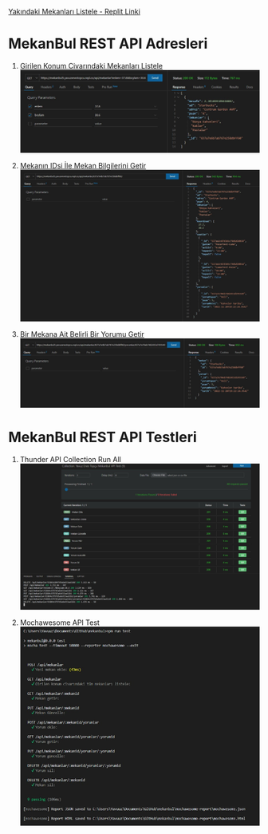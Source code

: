 [Yakındaki Mekanları Listele - Replit Linki](https://mekanbul.yavuzenestopcuu.repl.co/?enlem=32&boylam=35)

# MekanBul REST API Adresleri

1. [Girilen Konum Civarındaki Mekanları Listele](https://mekanbul5.yavuzenestopcu.repl.co/api/mekanlar?enlem=37.6&boylam=30.6)
![Girilen Konum Civarındaki Mekanları Listele](./pictures/mekanlariGetir.jpg)

2. [Mekanın IDsi İle Mekan Bilgilerini Getir](https://mekanbul5.yavuzenestopcu.repl.co/api/mekanlar/637a7e6b7ab767e258dbff60/)
![Mekanın IDsi İle Mekan Bilgilerini Getir](./pictures/mekanGetir.jpg)

3. [Bir Mekana Ait Belirli Bir Yorumu Getir](https://mekanbul5.yavuzenestopcu.repl.co/api/mekanlar/637a7e6b7ab767e258dbff60/yorumlar/637a7e70eb7482453d195549)
![Bir Mekana Ait Belirli Bir Yorumu Getir](./pictures/yorumGetir.jpg)

# MekanBul REST API Testleri

1. Thunder API Collection Run All
![Thunder API Test](./pictures/thunderapitest.jpg)

2. Mochawesome API Test
![Mocha API Test](./pictures/mochatest.jpg)
